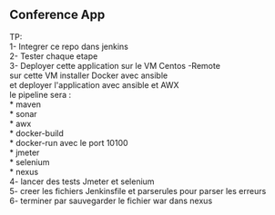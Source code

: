 ## Conference App

TP:  
1- Integrer ce repo dans jenkins   
2- Tester chaque etape  
3- Deployer cette application sur le VM Centos -Remote   
    sur cette VM installer Docker avec ansible  
    et deployer l'application avec ansible et AWX   
   le pipeline sera :     
      * maven  
      * sonar  
      * awx  
      * docker-build  
      * docker-run  avec le port 10100  
      * jmeter  
      * selenium  
      * nexus  
4- lancer des tests Jmeter et selenium   
5- creer les fichiers Jenkinsfile et parserules pour parser les erreurs  
6- terminer par sauvegarder le fichier war dans nexus  


